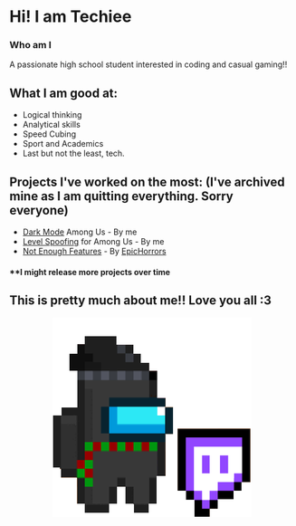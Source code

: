 # Hi! I am Techiee 
### Who am I
 A passionate high school student interested in coding and casual gaming!!

 ## What I am good at:
 * Logical thinking
 * Analytical skills
 * Speed Cubing
 * Sport and Academics
 * Last but not the least, tech.

## Projects I've worked on the most: (I've archived mine as I am quitting everything. Sorry everyone)
* [Dark Mode](https://github.com/the-real-techiee/DarkModeAU) Among Us - By me
* [Level Spoofing](https://github.com/the-real-techiee/LevelSpoofer) for Among Us - By me
* [Not Enough Features](https://github.com/EpicHorrors/NotEnoughFeatures) - By [EpicHorrors](https://github.com/EpicHorrors)
<p align="center"><h4><b>**I might release more projects over time</b></h4></p>

## This is pretty much about me!! Love you all :3 
<p align="center"> 
<img src="Techie.gif">
</p>
